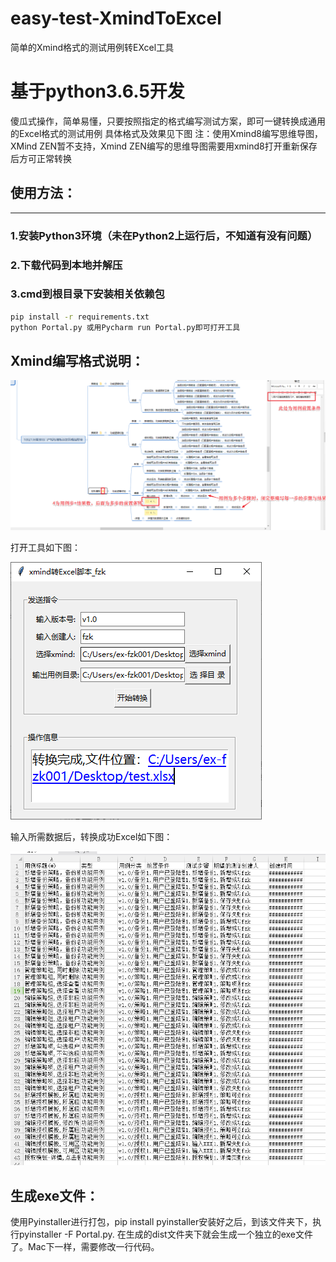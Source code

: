 # easy-test-XmindToExcel
简单的Xmind格式的测试用例转EXcel工具
# 基于python3.6.5开发
傻瓜式操作，简单易懂，只要按照指定的格式编写测试方案，即可一键转换成通用的Excel格式的测试用例
具体格式及效果见下图
注：使用Xmind8编写思维导图，XMind ZEN暂不支持，Xmind ZEN编写的思维导图需要用xmind8打开重新保存后方可正常转换
## 使用方法：
---
### 1.安装Python3环境（未在Python2上运行后，不知道有没有问题）<br>
### 2.下载代码到本地并解压<br>
### 3.cmd到根目录下安装相关依赖包<br>
```bash
pip install -r requirements.txt
python Portal.py 或用Pycharm run Portal.py即可打开工具
```
## Xmind编写格式说明：

![Xmind-demo](https://github.com/keg1003/easy-test-XmindToExcel/blob/main/src/image/xind-demo.png)<br>

打开工具如下图：

![GUI图](https://github.com/keg1003/easy-test-XmindToExcel/blob/main/src/image/UI.png)<br>

输入所需数据后，转换成功Excel如下图：

![Excel-demo](https://github.com/keg1003/easy-test-XmindToExcel/blob/main/src/image/Excel.png)<br>

## 生成exe文件：
使用Pyinstaller进行打包，pip install pyinstaller安装好之后，到该文件夹下，执行pyinstaller -F Portal.py. 在生成的dist文件夹下就会生成一个独立的exe文件了。Mac下一样，需要修改一行代码。

